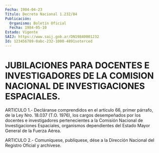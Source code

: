 ```yaml
---
Fecha: 1984-04-23
Título: Decreto Nacional 1.232/84
Publicación:
  Organismo: Boletín Oficial
  Fecha: 1984-05-10
Estado: Vigente
SAIJ: https://www.saij.gob.ar/DN19840001232
Id: 123456789-0abc-232-1000-4891soterced
---
```

# JUBILACIONES PARA DOCENTES E INVESTIGADORES DE LA COMISION NACIONAL DE INVESTIGACIONES ESPACIALES.

<a id="1"></a>
ARTICULO  1.-  Decláranse  comprendidos  en  el artículo 66, primer párrafo, de la Ley Nro. 18.037 (T.O. 1976), los cargos desempeñados por los docentes e investigadores  pertenecientes a la Comisión   Nacional  de  Investigaciones  Espaciales,    organismos dependientes    del  Estado  Mayor  General  de  la  Fuerza  Aérea.

<a id="2"></a>
ARTICULO  2.- Comuníquese, publíquese, dése a la Dirección Nacional del Registro Oficial y archívese.